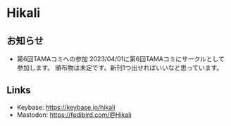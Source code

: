 # Hikali 

## お知らせ
- 第6回TAMAコミへの参加
2023/04/01に第6回TAMAコミにサークルとして参加します。
頒布物は未定です。新刊1つ出せればいいなと思っています。

## Links
- Keybase: https://keybase.io/hikali
- Mastodon: https://fedibird.com/@Hikali
